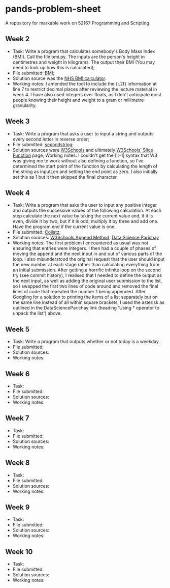 # pands-problem-sheet
A repository for markable work on 52167 Programming and Scripting

## Week 2
- Task: Write a program that calculates somebody's Body Mass Index (BMI). Call the file bmi.py. The inputs are the person's height in centimetres and weight in kilograms.
The output their BMI (You may need to look up how this is calculated);
- File submitted: [BMI](/bmi.py);
- Solution source was the [NHS BMI calculator](https://www.nhs.uk/live-well/healthy-weight/bmi-calculator/).
- Working notes: I amended the tool to include the {:.2f} information at line 7 to restrict decimal places after reviewing the lecture material in week 4. I have also used integers over floats, as I don't anticipate most people knowing their height and weight to a gram or millimetre granularity.

## Week 3
- Task: Write a program that asks a user to input a string and outputs every second letter in reverse order;
- File submitted: [secondstring](/secondstring.py);
- Solution sources were [W3Schools](https://www.w3schools.com/python/python_howto_reverse_string.asp) and ultimately [W3Schools' Slice Function](https://www.w3schools.com/python/ref_func_slice.asp) page;
Working notes: I couldn't get the [::-1] syntax that W3 was giving me to work without also defining a function, so I've determined the start point of the function by calculating the length of the string as inputLen and setting the end point as zero. I also initially set this as 1 but it then skipped the final character.

## Week 4
- Task: Write a program that asks the user to input any positive integer and outputs the successive values of the following calculation. At each step calculate the next value by taking the current value and, if it is even, divide it by two, but if it is odd, multiply it by three and add one. Have the program end if the current value is one.
- File submitted: [Collatz](/collatz.py);
- Solution sources: [W3Schools Append Method](https://www.w3schools.com/python/ref_list_append.asp), [Data Science Parichay](https://datascienceparichay.com/article/python-print-list/)
- Working notes: The first problem I encountered as usual was not ensuring that entries were integers. I then had a couple of phases of moving the append and the next input in and out of various parts of the loop. I also misunderstood the original request that the user should input the new number at each stage rather than calculating everything from an initial submission. After getting a horrific infinite loop on the second try (see commit history), I realised that I needed to define the output as the next input, as well as adding the original user submission to the list, so I swapped the first two lines of code around and removed the final lines of code that repeated the number 1 being appended. After Googling for a solution to printing the items of a list separately but on the same line instead of all within square brackets, I used the asterisk as outlined in the DataScienceParichay link (heading 'Using * operator to unpack the list') above.

## Week 5
- Task: Write a program that outputs whether or not today is a weekday.
- File submitted: 
- Solution sources:
- Working notes:

## Week 6
- Task:
- File submitted: 
- Solution sources:
- Working notes:

## Week 7
- Task:
- File submitted: 
- Solution sources:
- Working notes:

## Week 8
- Task:
- File submitted: 
- Solution sources:
- Working notes:

## Week 9
- Task:
- File submitted: 
- Solution sources:
- Working notes:

## Week 10
- Task:
- File submitted: 
- Solution sources:
- Working notes: